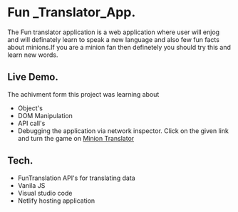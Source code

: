 # Fun _Translator_App.
 The Fun translator application is a web application where user will enjog and will definately learn to speak a new language and also few fun facts about minions.If you are a minion fan then definetely you should try this and learn new words. 
 
## Live Demo.
 The achivment form this project was learning about 
 * Object's
 * DOM Manipulation
 * API call's
 * Debugging the application via network inspector. Click on the given link and turn the game on [Minion Translator](https://minionfuntranslator.netlify.app)
 
 ## Tech.
 * FunTranslation API's for translating data
 * Vanila JS
 * Visual studio code
 * Netlify hosting application
